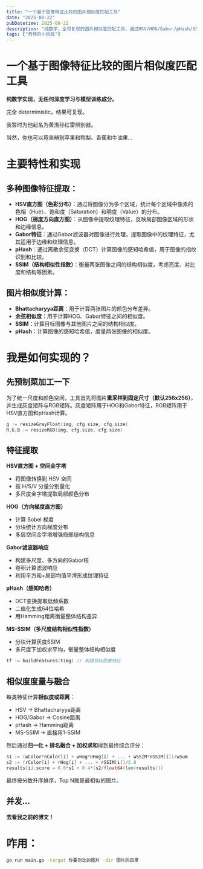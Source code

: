 ```yaml
---
title: "一个基于图像特征比较的图片相似度匹配工具"
date: "2025-08-22"
pubDatetime: 2025-08-22
description: "纯数学、全可复现的图片相似度匹配工具，通过HSV/HOG/Gabor/pHash/SSIM多特征提取与加权融合，快速找出最相似图片。"
tags: ["奇怪的小玩具"]
---
```

# 一个基于图像特征比较的图片相似度匹配工具

**纯数学实现，无任何深度学习与模型训练成分。**

完全 deterministic，结果可复现。

我暂时为他起名为黄渤孙红雷辨别器。

当然，你也可以用来辨别苹果和鸭梨、香蕉和牛油果...

# 主要特性和实现

## **多种图像特征提取**：

- **HSV直方图（色彩分布）**：通过将图像分为多个区域，统计每个区域中像素的色相（Hue）、饱和度（Saturation）和明度（Value）的分布。
- **HOG（梯度方向直方图）**：从图像中提取纹理特征，反映局部图像区域的形状和边缘信息。
- **Gabor特征**：通过Gabor滤波器对图像进行处理，提取图像中的纹理特征，尤其适用于边缘和纹理信息。
- **pHash**：通过离散余弦变换（DCT）计算图像的感知哈希值，用于图像的指纹识别和比较。
- **SSIM（结构相似性指数）**：衡量两张图像之间的结构相似度，考虑亮度、对比度和结构等因素。

## **图片相似度计算**：

- **Bhattacharyya距离**：用于计算两张图片的颜色分布差异。
- **余弦相似度**：用于计算HOG、Gabor特征之间的相似度。
- **SSIM**：计算目标图像与其他图片之间的结构相似度。
- **pHash**：计算图像的感知哈希值，度量两张图像的相似度。

# 我是如何实现的？

## 先预制菜加工一下

为了统一尺度和颜色空间，工具首先将图片**重采样到固定尺寸（默认256x256）**，并生成灰度矩阵与RGB矩阵。灰度矩阵用于HOG和Gabor特征，RGB矩阵用于HSV直方图和pHash计算。

```go
g := resizeGrayFloat(img, cfg.size, cfg.size)
R,G,B := resizeRGB(img, cfg.size, cfg.size)
```

## 特征提取

**HSV直方图 + 空间金字塔**

- 将图像转换到 HSV 空间
- 按 H/S/V 分量分别量化
- 多尺度金字塔提取局部颜色分布

**HOG（方向梯度直方图）**

- 计算 Sobel 梯度
- 分块统计方向梯度分布
- 多层空间金字塔增强局部结构信息

**Gabor滤波器响应**

- 构建多尺度、多方向的Gabor核
- 卷积计算滤波响应
- 利用平方和+局部均值平滑形成纹理特征

**pHash（感知哈希）**

- DCT变换提取低频系数
- 二值化生成64位哈希
- 用Hamming距离衡量整体结构差异

**MS-SSIM（多尺度结构相似性指数）**

- 分块计算灰度SSIM
- 多尺度下加权求平均，衡量整体结构相似度

```go
tf := buildFeatures(timg) // 构建目标图像特征
```

## 相似度度量与融合

每类特征计算**相似度或距离**：

- HSV → Bhattacharyya距离
- HOG/Gabor → Cosine距离
- pHash → Hamming距离
- MS-SSIM → 直接用1-SSIM

然后通过**归一化 + 排名融合 + 加权求和**得到最终综合评分：

```go
s1 := (wColor*nColor[i] + wHog*nHog[i] + ... + wSSIM*nSSIM[i])/wSum
s2 := (rColor[i] + rHog[i] + ... + rSSIM[i])/5.0
results[i].score = 0.6*s1 + 0.4*(s2/float64(len(results)))
```

最终按分数升序排序，Top N就是最相似的图片。

## 并发...

**去看我之前的博文！**

# 咋用：

```bash
go run main.go -target 你要对比的图片 -dir 图片的目录
```